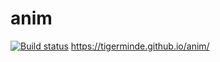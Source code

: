 # anim
[![Build status](https://ci.appveyor.com/api/projects/status/4m7kmi584own4vb9?svg=true)](https://ci.appveyor.com/project/Tigerminde/anim)
https://tigerminde.github.io/anim/
